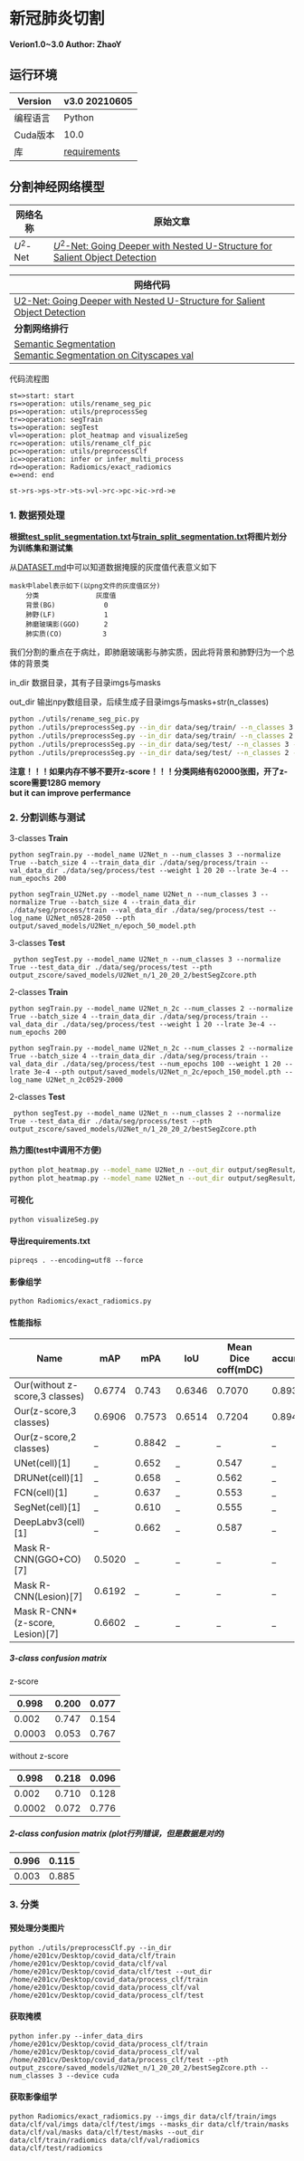 # 新冠肺炎切割
**Verion1.0~3.0 Author: ZhaoY**
## 运行环境

| Version  | v3.0    20210605             |
| -------- | ------------------------------- |
| 编程语言 | Python                          |
| Cuda版本 | 10.0                            |
| 库       | [requirements](./requirement.txt) |

## 分割神经网络模型

| 网络名称  | 原始文章                                                     |
| --------- | ------------------------------------------------------------ |
| $U^2$-Net | [$U^2$-Net: Going Deeper with Nested U-Structure for Salient Object Detection](https://arxiv.org/pdf/2005.09007.pdf) |

| 网络代码                                                     |
| ------------------------------------------------------------ |
| [U2-Net: Going Deeper with Nested U-Structure for Salient Object Detection](https://github.com/xuebinqin/U-2-Net) |
| **分割网络排行**                                             |
| [Semantic Segmentation](https://paperswithcode.com/task/semantic-segmentation)<br>[Semantic Segmentation on Cityscapes val](https://paperswithcode.com/sota/semantic-segmentation-on-cityscapes-val?p=unet-a-nested-u-net-architecture-for-medical) |

代码流程图

```flow
st=>start: start
rs=>operation: utils/rename_seg_pic
ps=>operation: utils/preprocessSeg
tr=>operation: segTrain
ts=>operation: segTest
vl=>operation: plot_heatmap and visualizeSeg
rc=>operation: utils/rename_clf_pic
pc=>operation: utils/preprocessClf
ic=>operation: infer or infer_multi_process
rd=>operation: Radiomics/exact_radiomics
e=>end: end

st->rs->ps->tr->ts->vl->rc->pc->ic->rd->e
```







### 1. 数据预处理

**根据[test_split_segmentation.txt](./data/test_split_segmentation.txt)与[train_split_segmentation.txt](./data/train_split_segmentation.txt)将图片划分为训练集和测试集**

从[DATASET.md](./data/DATASET.md)中可以知道数据掩膜的灰度值代表意义如下

```pseudocode
mask中label表示如下(以png文件的灰度值区分)
	分类			    灰度值
	背景(BG)			  0
	肺野(LF)			  1
	肺磨玻璃影(GGO)      2
	肺实质(CO)		     3
```

我们分割的重点在于病灶，即肺磨玻璃影与肺实质，因此将背景和肺野归为一个总体的背景类



in_dir 数据目录，其有子目录imgs与masks

out_dir 输出npy数组目录，后续生成子目录imgs与masks+str(n_classes)

```bash
python ./utils/rename_seg_pic.py
python ./utils/preprocessSeg.py --in_dir data/seg/train/ --n_classes 3 --out_dir data/seg/process/train/
python ./utils/preprocessSeg.py --in_dir data/seg/train/ --n_classes 2 --out_dir data/seg/process/train/
python ./utils/preprocessSeg.py --in_dir data/seg/test/ --n_classes 3 --out_dir data/seg/process/test/
python ./utils/preprocessSeg.py --in_dir data/seg/test/ --n_classes 2 --out_dir data/seg/process/test/
```

**注意！！！如果内存不够不要开z-score！！！分类网络有62000张图，开了z-score需要128G memory<br>but it can improve perfermance**

### 2. 分割训练与测试

3-classes **Train**

```
python segTrain.py --model_name U2Net_n --num_classes 3 --normalize True --batch_size 4 --train_data_dir ./data/seg/process/train --val_data_dir ./data/seg/process/test --weight 1 20 20 --lrate 3e-4 --num_epochs 200

python segTrain_U2Net.py --model_name U2Net_n --num_classes 3 --normalize True --batch_size 4 --train_data_dir ./data/seg/process/train --val_data_dir ./data/seg/process/test --log_name U2Net_n0528-2050 --pth output/saved_models/U2Net_n/epoch_50_model.pth
```

3-classes **Test**

```
 python segTest.py --model_name U2Net_n --num_classes 3 --normalize True --test_data_dir ./data/seg/process/test --pth output_zscore/saved_models/U2Net_n/1_20_20_2/bestSegZcore.pth
```

2-classes **Train**

```
python segTrain.py --model_name U2Net_n_2c --num_classes 2 --normalize True --batch_size 4 --train_data_dir ./data/seg/process/train --val_data_dir ./data/seg/process/test --weight 1 20 --lrate 3e-4 --num_epochs 200

python segTrain.py --model_name U2Net_n_2c --num_classes 2 --normalize True --batch_size 4 --train_data_dir ./data/seg/process/train --val_data_dir ./data/seg/process/test --num_epochs 100 --weight 1 20 --lrate 3e-4 --pth output/saved_models/U2Net_n_2c/epoch_150_model.pth --log_name U2Net_n_2c0529-2000
```

2-classes **Test**

```
 python segTest.py --model_name U2Net_n --num_classes 2 --normalize True --test_data_dir ./data/seg/process/test --pth output_zscore/saved_models/U2Net_n/1_20_20_2/bestSegZcore.pth
```

#### 热力图(test中调用不方便)

```bash
python plot_heatmap.py --model_name U2Net_n --out_dir output/segResult/ --num_classes 2
python plot_heatmap.py --model_name U2Net_n --out_dir output/segResult/ --num_classes 3
```

#### 可视化

```
python visualizeSeg.py
```

#### 导出requirements.txt

```
pipreqs . --encoding=utf8 --force
```

#### 影像组学

```
python Radiomics/exact_radiomics.py
```
#### 性能指标

| Name                            | mAP    | mPA    | IoU    | Mean Dice coff(mDC) | accurcy |
| ------------------------------- | ------ | ------ | ------ | ------------------- | ------- |
| Our(without z-score,3 classes)  | 0.6774 | 0.743  | 0.6346 | 0.7070              | 0.8932  |
| Our(z-score,3 classes)          | 0.6906 | 0.7573 | 0.6514 | 0.7204              | 0.8941  |
| Our(z-score,2 classes)          | _      | 0.8842 | _      | _                   | _       |
| UNet(cell)[1]                   | _      | 0.652  | _      | 0.547               | _       |
| DRUNet(cell)[1]                 | _      | 0.658  | _      | 0.562               | _       |
| FCN(cell)[1]                    | _      | 0.637  | _      | 0.553               | _       |
| SegNet(cell)[1]                 | _      | 0.610  | _      | 0.555               | _       |
| DeepLabv3(cell)[1]              | _      | 0.662  | _      | 0.587               | _       |
| Mask R-CNN(GGO+CO)[7]           | 0.5020 | _      | _      | _                   | _       |
| Mask R-CNN(Lesion)[7]           | 0.6192 | _      | _      | _                   | _       |
| Mask R-CNN*(z-score, Lesion)[7] | 0.6602 | _      | _      | _                   | _       |

##### 3-class confusion matrix

z-score

| 0.998  | 0.200 | 0.077 |
| ------ | ----- | ----- |
| 0.002  | 0.747 | 0.154 |
| 0.0003 | 0.053 | 0.767 |

without z-score

| 0.998  | 0.218 | 0.096 |
| ------ | ----- | ----- |
| 0.002  | 0.710 | 0.128 |
| 0.0002 | 0.072 | 0.776 |

##### 2-class confusion matrix (plot行列错误，但是数据是对的)

| 0.996 | 0.115 |
| ----- | ----- |
| 0.003 | 0.885 |





### 3. 分类

#### 预处理分类图片

```
python ./utils/preprocessClf.py --in_dir /home/e201cv/Desktop/covid_data/clf/train /home/e201cv/Desktop/covid_data/clf/val /home/e201cv/Desktop/covid_data/clf/test --out_dir /home/e201cv/Desktop/covid_data/process_clf/train /home/e201cv/Desktop/covid_data/process_clf/val /home/e201cv/Desktop/covid_data/process_clf/test
```

#### 获取掩模
```
python infer.py --infer_data_dirs /home/e201cv/Desktop/covid_data/process_clf/train /home/e201cv/Desktop/covid_data/process_clf/val /home/e201cv/Desktop/covid_data/process_clf/test --pth output_zscore/saved_models/U2Net_n/1_20_20_2/bestSegZcore.pth --num_classes 3 --device cuda
```

#### 获取影像组学
```
python Radiomics/exact_radiomics.py --imgs_dir data/clf/train/imgs data/clf/val/imgs data/clf/test/imgs --masks_dir data/clf/train/masks data/clf/val/masks data/clf/test/masks --out_dir data/clf/train/radiomics data/clf/val/radiomics data/clf/test/radiomics
```
